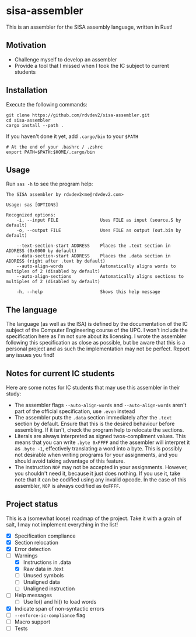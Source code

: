 # sisa-assembler
This is an assembler for the SISA assembly language, written in Rust!

## Motivation
 - Challenge myself to develop an assembler
 - Provide a tool that I missed when I took the IC subject to current students

## Installation
Execute the following commands:
```shell
git clone https://github.com/rdvdev2/sisa-assembler.git
cd sisa-assembler
cargo install --path .
```

If you haven't done it yet, add `.cargo/bin` to your `$PATH`
```shell
# At the end of your .bashrc / .zshrc
export PATH=$PATH:$HOME/.cargo/bin
```

## Usage
Run `sas -h` to see the program help:
```shell
The SISA assembler by rdvdev2<me@rdvdev2.com>

Usage: sas [OPTIONS]

Recognized options:
    -i, --input FILE                Uses FILE as input (source.S by default)
    -o, --output FILE               Uses FILE as output (out.bin by default)

    --text-section-start ADDRESS    Places the .text section in ADDRESS (0x0000 by default)
    --data-section-start ADDRESS    Places the .data section in ADDRESS (right after .text by default)
    --auto-align-words              Automatically aligns words to multiples of 2 (disabled by default)
    --auto-align-sections           Automatically aligns sections to multiples of 2 (disabled by default)

    -h, --help                      Shows this help message
```

## The language
The language (as well as the ISA) is defined by the documentation of the IC subject of the Computer Engineering course
of the UPC. I won't include the specification here as I'm not sure about its licensing. I wrote the assembler following
this specification as close as possible, but be aware that this is a personal project and as such the implementation may
not be perfect. Report any issues you find!

## Notes for current IC students
Here are some notes for IC students that may use this assembler in their study:
 - The assembler flags `--auto-align-words` and `--auto-align-words` aren't part of the official specification, use
   `.even` instead
 - The assembler puts the `.data` section immediately after the `.text` section by default. Ensure that this is the
   desired behaviour before assembling. If it isn't, check the program help to relocate the sections.
 - Literals are always interpreted as signed twos-compliment values. This means that you can write `.byte 0xFFFF` and
   the assembler will interpret it as `.byte -1`, effectively translating a word into a byte. This is possibly not
   desirable when writing programs for your assignments, and you should avoid taking advantage of this feature.
 - The instruction `NOP` may not be accepted in your assignments. However, you shouldn't need it, because it just does
   nothing. If you use it, take note that it can be codified using any invalid opcode. In the case of this assembler,
   `NOP` is always codified as `0xFFFF`.

## Project status
This is a (somewhat loose) roadmap of the project. Take it with a grain of salt, I may not implement everything in the
list!
- [x] Specification compliance
- [x] Section relocation
- [x] Error detection
- [ ] Warnings
  - [x] Instructions in .data
  - [x] Raw data in .text
  - [ ] Unused symbols
  - [ ] Unaligned data
  - [ ] Unaligned instruction
- [ ] Help messages
  - [ ] Use lo() and hi() to load words
- [x] Indicate span of non-syntactic errors
- [ ] `--enforce-ic-compliance` flag
- [ ] Macro support
- [ ] Tests
